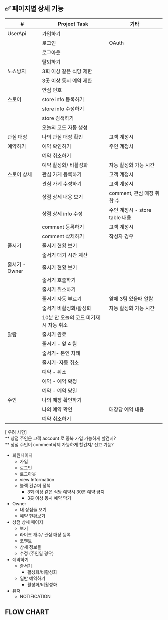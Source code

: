 ## ✅ 페이지별 상세 기능

|#    |Project Task| 기타 |
|---|---| ---|
|UserApi| 가입하기 | |
| | 로그인| OAuth|
|  | 로그아웃 ||
|  | 탈퇴하기 ||
|노쇼방지 | 3회 이상 같은 식당 제한 | |
| | 3곳 이상 동시 예약 제한 | |
| | 안심 번호 | |
|스토어 | store info 등록하기 | |
| |store info 수정하기 | |
| | store 검색하기  | | 
| |오늘의 코드 자동 생성  | |
|관심 매장 | 나의 관심 매장 확인  | 고객 계정시 |
|예약하기 |예약 확인하기  | 주인 계정시 |
| |예약 취소하기  | |
| | 예약 활성화/ 비활성화| 자동 활성화 가능 시간 |
|스토어 상세  |관심 가게 등록하기  | 고객 계정시 |
|   |관심 가게 수정하기  | 고객 계정시 |
|  |상점 상세 내용 보기  | comment, 관심 매장 취합 수 |
| |상점 상세 info 수정  | 주인 계정시 - store table 내용 |
|  |comment 등록하기   | 고객 계정시 |
| |comment 삭제하기   | 작성자 경우 |
| 줄서기 | 줄서기 현황 보기 | |
|  | 줄서기 대기 시간 계산| |
| 줄서기 - Owner | 줄서기 현황 보기 | |
| | 줄서기 호출하기 | |
| | 줄서기 취소하기 | |
| | 줄서기 자동 부르기| 앞에 3팀 있을때 알람|
| | 줄서기 비활성화/활성화| 자동 활성화 가능 시간|
| | 10분 안 오늘의 코드 미기재시 자동 취소| |
|알람 | 줄서기 완료| |
| | 줄서기 - 앞 4 팀| |
| |줄서기- 본인 차례| |
| |줄서기-자동 취소| |
| | 예약 - 취소| |
| | 예약 - 예약 확정| |
| | 예약 - 예약 당일 | |
|주인| 나의 매장 확인하기 | |
| | 나의 예약 확인| 매장당 예약 내용 |
| | 예약 취소하기| |

[ 우려 사항] <br>
** 상점 주인은 고객 account 로 중복 가입 가능하게 할건지?  <br>
** 상점 주인이 comment삭제 가능하게 할건지/ 신고 기능? <br>

- 회원페이지
    - 가입
    - 로그인
    - 로그아웃
    - view Information
    - 블랙 컨슈머 정책
        - 3회 이상 같은 식당 예약시 30분 예약 금지
        - 3곳 이상 동시 예약 막기
- Owner
    - 내 상점들 보기
    - 예약 현황보기
- 상점 상세 페이지
    - 보기
    - 라이크 개수/ 관심 매장 등록
    - 코멘트
    - 상세 정보들
    - 수정 (주인일 경우)
- 예약하기
    - 줄서기
        - 활성화/비활성화
    - 일반 예약하기
        - 활성화/비활성화
- 유저
    - NOTIFICATION

## FLOW CHART
